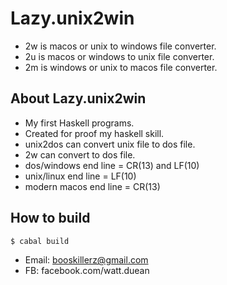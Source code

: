 # Lazy.unix2win
- 2w is macos or unix to windows file converter.
- 2u is macos or windows to unix file converter.
- 2m is windows or unix to macos file converter.

## About Lazy.unix2win
- My first Haskell programs.
- Created for proof my haskell skill.
- unix2dos can convert unix file to dos file.
- 2w can convert to dos file.
- dos/windows end line = CR(13) and LF(10)
- unix/linux end line = LF(10)
- modern macos end line = CR(13)

## How to build
```sh
$ cabal build
```


- Email: booskillerz@gmail.com
- FB: facebook.com/watt.duean
